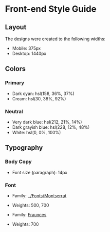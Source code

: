 # Front-end Style Guide

## Layout

The designs were created to the following widths:

- Mobile: 375px
- Desktop: 1440px

## Colors

### Primary

- Dark cyan: hsl(158, 36%, 37%)
- Cream: hsl(30, 38%, 92%)

### Neutral

- Very dark blue: hsl(212, 21%, 14%)
- Dark grayish blue: hsl(228, 12%, 48%)
- White: hsl(0, 0%, 100%)

## Typography

### Body Copy

- Font size (paragraph): 14px

### Font

- Family: [../Fonts/Montserrat](https://fonts.google.com/specimen/../Fonts/Montserrat)
- Weights: 500, 700

- Family: [Fraunces](https://fonts.google.com/specimen/Fraunces)
- Weights: 700
